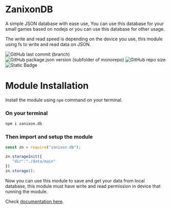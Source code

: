 # ZanixonDB
A simple JSON database with ease use, You can use this database for your small games based on nodejs or you can use this database for other usage.

The write and read speed is depending on the device you use, this module using fs to write and read data on JSON.

![GitHub last commit (branch)](https://img.shields.io/github/last-commit/zanixongroup/zanixon.db/main?style=for-the-badge) ![GitHub package.json version (subfolder of monorepo)](https://img.shields.io/github/package-json/v/zanixongroup/zanixon.db?style=for-the-badge) ![GitHub repo size](https://img.shields.io/github/repo-size/zanixongroup/zanixon.db?style=for-the-badge) ![Static Badge](https://img.shields.io/badge/Author-ZTRdiamond-blue?style=for-the-badge&logo=github&color=01bdff)

# Module Installation
Install the module using `npm` command on your terminal.
 
 ### On your terminal
 ```bash
 npm i zanixon.db
 ```
 ### Then import and setup the module
 ```js
 const zn = require("zanixon.db");

zn.storageInit({
    "dir":"./data/main"
})
zn.storage();
 ```
 
Now you can use this module to save and get your data from local database, this module must have write and read permission in device that running the module.

Check [documentation here](https://ztrdiamond.github.io/zndb-docs).

